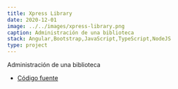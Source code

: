 ```yaml
---
title: Xpress Library
date: 2020-12-01
image: ../../images/xpress-library.png
caption: Administración de una biblioteca
stack: Angular,Bootstrap,JavaScript,TypeScript,NodeJS
type: project
---
```


Administración de una biblioteca

- [Código fuente](https://github.com/angelxehg/xpress-library/)
